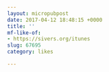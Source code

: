 ```yaml
---
layout: micropubpost
date: 2017-04-12 18:48:15 +0000
title: ''
mf-like-of:
- https://sivers.org/itunes
slug: 67695
category: likes

---
```

